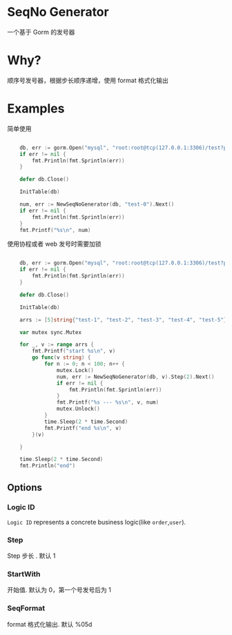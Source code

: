# SeqNo Generator

一个基于 Gorm 的发号器

# Why?

顺序号发号器，根据步长顺序递增，使用 format 格式化输出

# Examples

简单使用

```go

    db, err := gorm.Open("mysql", "root:root@tcp(127.0.0.1:3306)/test?parseTime=true")
	if err != nil {
		fmt.Println(fmt.Sprintln(err))
	}

	defer db.Close()

	InitTable(db)

	num, err := NewSeqNoGenerator(db, "test-0").Next()
	if err != nil {
		fmt.Println(fmt.Sprintln(err))
	}
	fmt.Printf("%s\n", num)
```

使用协程或者 web 发号时需要加锁

```go

    db, err := gorm.Open("mysql", "root:root@tcp(127.0.0.1:3306)/test?parseTime=true")
	if err != nil {
		fmt.Println(fmt.Sprintln(err))
	}

	defer db.Close()

	InitTable(db)

	arrs := [5]string{"test-1", "test-2", "test-3", "test-4", "test-5"}

	var mutex sync.Mutex

	for _, v := range arrs {
		fmt.Printf("start %s\n", v)
		go func(v string) {
			for n := 0; n < 100; n++ {
				mutex.Lock()
				num, err := NewSeqNoGenerator(db, v).Step(2).Next()
				if err != nil {
					fmt.Println(fmt.Sprintln(err))
				}
				fmt.Printf("%s --- %s\n", v, num)
				mutex.Unlock()
			}
			time.Sleep(2 * time.Second)
			fmt.Printf("end %s\n", v)
		}(v)

	}

	time.Sleep(2 * time.Second)
	fmt.Println("end")
```

## Options

### Logic ID

`Logic ID` represents a concrete business logic(like `order`,`user`).

### Step

Step 步长 . 默认 1

### StartWith

开始值. 默认为 0，第一个号发号后为 1

### SeqFormat

format 格式化输出. 默认 %05d
